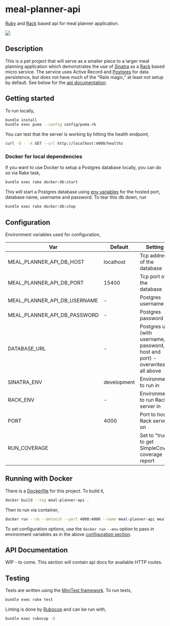 # meal-planner-api
[Ruby](https://www.ruby-lang.org/en/) and [Rack](https://rack.github.io/) based api for meal planner application.

![](https://github.com/truggeri/meal-planner-api/workflows/Build/badge.svg)

## Description

This is a pet project that will serve as a smaller piece to a larger meal planning application 
which demonstrates the use of [Sinatra](http://sinatrarb.com) as a [Rack](https://rack.github.io/) based micro service.
The service uses Active Record and [Postgres](https://www.postgresql.org/) for data persistence, 
but does not have much of the "Rails magic," at least not setup by default.
See below for the [api documentation](#api-documentation). 

## Getting started

To run locally,
```bash
bundle install
bundle exec puma --config config/puma.rb
```

You can test that the server is working by hitting the health endpoint,

```bash
curl -D - -X GET --url http://localhost:4000/healthz
```

### Docker for local dependencies
If you want to use Docker to setup a Postgres database locally, you can do so via Rake task,

```bash
bundle exec rake docker:db:start
```

This will start a Postgres database using [env variables](#configuration) for the hosted port, 
database name, username and password. To tear this db down, run

```bash
bundle exec rake docker:db:stop
```

## Configuration

Environment variables used for configuration,

| Var | Default | Setting |
|---|---|---|
| MEAL_PLANNER_API_DB_HOST | localhost | Tcp address of the database |
| MEAL_PLANNER_API_DB_PORT | 15400 | Tcp port of the database |
| MEAL_PLANNER_API_DB_USERNAME | - | Postgres username |
| MEAL_PLANNER_API_DB_PASSWORD | - | Postgres password |
| DATABASE_URL | - | Postgres url (with username, password, host and port) - overwrites all above |
| SINATRA_ENV | development | Environment to run in |
| RACK_ENV | - | Environment to run Rack server in |
| PORT | 4000 | Port to host Rack server on |
| RUN_COVERAGE |  | Set to "true" to get SimpleCov coverage report |

## Running with Docker

There is a [Dockerfile](https://docs.docker.com/get-started/#build-and-test-your-image) for this project. To build it,

```bash
docker build --tag meal-planner-api .
```

Then to run via container,

```bash
docker run --rm --detatch --port 4000:4000 --name meal-planner-api meal-planner-api:latest
```

To set configuration options, use the `docker run` `--env` option to pass in environment variables 
as in the above [configuration section](#configuration).

## API Documentation

WIP - to come. This section will contain api docs for available HTTP routes.

## Testing

Tests are written using the [MiniTest framework](https://github.com/seattlerb/minitest). To run tests, 

```bash
bundle exec rake test
```

Linting is done by [Rubocop](https://github.com/rubocop-hq/rubocop) and can be run with,

```bash
bundle exec rubocop -D
```
